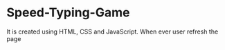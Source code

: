 # Speed-Typing-Game

It is created using HTML, CSS and JavaScript.  When ever user refresh the page 
